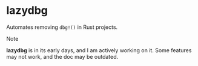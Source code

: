 # lazydbg

Automates removing `dbg!()` in Rust projects.

> [!NOTE]
> **lazydbg** is in its early days, and I am actively working on it. Some features may not work, and the doc may be outdated.
